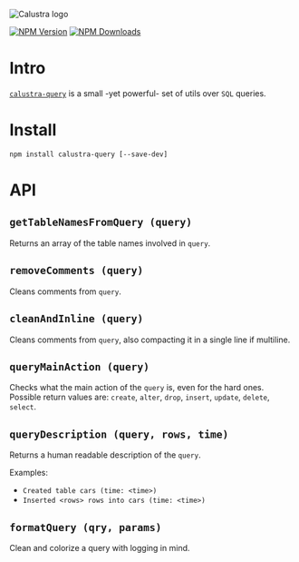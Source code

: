 ![Calustra logo](https://calustra-query.afialapis.com/logo.png)

[![NPM Version](https://badge.fury.io/js/calustra-query.svg)](https://www.npmjs.com/package/calustra-query)
[![NPM Downloads](https://img.shields.io/npm/dm/calustra-query.svg?style=flat)](https://www.npmjs.com/package/calustra-query)

# Intro

[`calustra-query`](https://calustra-query.afialapis.com) is a small -yet powerful- set of utils over `SQL` queries.

# Install

```
npm install calustra-query [--save-dev]
```

# API

## `getTableNamesFromQuery (query)`

Returns an array of the table names involved in `query`.

## `removeComments (query)`

Cleans comments from `query`.

## `cleanAndInline (query)`

Cleans comments from `query`, also compacting it in a single line if multiline.

## `queryMainAction (query)`

Checks what the main action of the `query` is, even for the hard ones.
Possible return values are: `create`, `alter`, `drop`, `insert`, `update`, `delete`, `select`.

## `queryDescription (query, rows, time)`

Returns a human readable description of the `query`.

Examples:

- `Created table cars (time: <time>)`
- `Inserted <rows> rows into cars (time: <time>)`


## `formatQuery (qry, params)`

Clean and colorize a query with logging in mind.
